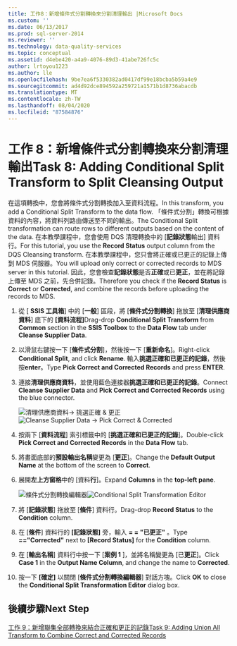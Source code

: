 ```yaml
---
title: 工作8：新增條件式分割轉換來分割清理輸出 |Microsoft Docs
ms.custom: ''
ms.date: 06/13/2017
ms.prod: sql-server-2014
ms.reviewer: ''
ms.technology: data-quality-services
ms.topic: conceptual
ms.assetid: d4ebe420-a4a9-4076-89d3-41abe726fc5c
author: lrtoyou1223
ms.author: lle
ms.openlocfilehash: 9be7ea6f5330382ad0417df99e18bcba5b59a4e9
ms.sourcegitcommit: ad4d92dce894592a259721a1571b1d8736abacdb
ms.translationtype: MT
ms.contentlocale: zh-TW
ms.lasthandoff: 08/04/2020
ms.locfileid: "87584876"
---
```

# <a name="task-8-adding-conditional-split-transform-to-split-cleansing-output"></a><span data-ttu-id="9a0d6-102">工作 8：新增條件式分割轉換來分割清理輸出</span><span class="sxs-lookup"><span data-stu-id="9a0d6-102">Task 8: Adding Conditional Split Transform to Split Cleansing Output</span></span>
  <span data-ttu-id="9a0d6-103">在這項轉換中，您會將條件式分割轉換加入至資料流程。</span><span class="sxs-lookup"><span data-stu-id="9a0d6-103">In this transform, you add a Conditional Split Transform to the data flow.</span></span> <span data-ttu-id="9a0d6-104">「條件式分割」轉換可根據資料的內容，將資料列路由傳送至不同的輸出。</span><span class="sxs-lookup"><span data-stu-id="9a0d6-104">The Conditional Split transformation can route rows to different outputs based on the content of the data.</span></span> <span data-ttu-id="9a0d6-105">在本教學課程中，您會使用 DQS 清理轉換中的 [**記錄狀態**輸出] 資料行。</span><span class="sxs-lookup"><span data-stu-id="9a0d6-105">For this tutorial, you use the **Record Status** output column from the DQS Cleansing transform.</span></span> <span data-ttu-id="9a0d6-106">在本教學課程中，您只會將正確或已更正的記錄上傳到 MDS 伺服器。</span><span class="sxs-lookup"><span data-stu-id="9a0d6-106">You will upload only correct or corrected records to MDS server in this tutorial.</span></span> <span data-ttu-id="9a0d6-107">因此，您會檢查**記錄狀態**是否**正確**或已**更正**，並在將記錄上傳至 MDS 之前，先合併記錄。</span><span class="sxs-lookup"><span data-stu-id="9a0d6-107">Therefore you check if the **Record Status** is **Correct** or **Corrected**, and combine the records before uploading the records to MDS.</span></span>  
  
1.  <span data-ttu-id="9a0d6-108">從 [ **SSIS 工具箱**] 中的 [**一般**] 區段，將 [**條件式分割轉換**] 拖放至 [**清理供應商資料**] 底下的 **[資料流程]**</span><span class="sxs-lookup"><span data-stu-id="9a0d6-108">Drag-drop **Conditional Split Transform** from **Common** section in the **SSIS Toolbox** to the **Data Flow** tab under **Cleanse Supplier Data**.</span></span>  
  
2.  <span data-ttu-id="9a0d6-109">以滑鼠右鍵按一下 [**條件式分割**]，然後按一下 [**重新命名**]。</span><span class="sxs-lookup"><span data-stu-id="9a0d6-109">Right-click **Conditional Split**, and click **Rename**.</span></span> <span data-ttu-id="9a0d6-110">輸入**挑選正確和已更正的記錄**，然後按**enter**。</span><span class="sxs-lookup"><span data-stu-id="9a0d6-110">Type **Pick Correct and Corrected Records** and press **ENTER**.</span></span>  
  
3.  <span data-ttu-id="9a0d6-111">連接**清理供應商資料**，並使用藍色連接器**挑選正確和已更正的記錄**。</span><span class="sxs-lookup"><span data-stu-id="9a0d6-111">Connect **Cleanse Supplier Data** and **Pick Correct and Corrected Records** using the blue connector.</span></span>  
  
     <span data-ttu-id="9a0d6-112">![清理供應商資料-> 挑選正確 & 更正](../../2014/tutorials/media/et-addingcsttosplitcleansingoutput-01.jpg "清理供應商資料 -> 挑選 [正確] 與 [更正]")</span><span class="sxs-lookup"><span data-stu-id="9a0d6-112">![Cleanse Supplier Data -> Pick Correct & Corrected](../../2014/tutorials/media/et-addingcsttosplitcleansingoutput-01.jpg "Cleanse Supplier Data -> Pick Correct & Corrected")</span></span>  
  
4.  <span data-ttu-id="9a0d6-113">按兩下 [**資料流程**] 索引標籤中的 [**挑選正確和已更正的記錄**]。</span><span class="sxs-lookup"><span data-stu-id="9a0d6-113">Double-click **Pick Correct and Corrected Records** in the **Data Flow** tab.</span></span>  
  
5.  <span data-ttu-id="9a0d6-114">將畫面底部的**預設輸出名稱**變更為 [**更正**]。</span><span class="sxs-lookup"><span data-stu-id="9a0d6-114">Change the **Default Output Name** at the bottom of the screen to **Correct**.</span></span>  
  
6.  <span data-ttu-id="9a0d6-115">展開**左上方窗格**中的 [資料**行**]。</span><span class="sxs-lookup"><span data-stu-id="9a0d6-115">Expand **Columns** in the **top-left pane**.</span></span>  
  
     <span data-ttu-id="9a0d6-116">![條件式分割轉換編輯器](../../2014/tutorials/media/et-addingcsttosplitcleansingoutput-02.jpg "條件式分割轉換編輯器")</span><span class="sxs-lookup"><span data-stu-id="9a0d6-116">![Conditional Split Transformation Editor](../../2014/tutorials/media/et-addingcsttosplitcleansingoutput-02.jpg "Conditional Split Transformation Editor")</span></span>  
  
7.  <span data-ttu-id="9a0d6-117">將 [**記錄狀態**] 拖放至 [**條件**] 資料行。</span><span class="sxs-lookup"><span data-stu-id="9a0d6-117">Drag-drop **Record Status** to the **Condition** column.</span></span>  
  
8.  <span data-ttu-id="9a0d6-118">在 [**條件**] 資料行的 **[記錄狀態]** 旁，輸入 **= = "已更正"** 。</span><span class="sxs-lookup"><span data-stu-id="9a0d6-118">Type **=="Corrected"** next to **[Record Status]** for the **Condition** column.</span></span>  
  
9. <span data-ttu-id="9a0d6-119">在 [**輸出名稱**] 資料行中按一下 [**案例 1** ]，並將名稱變更為 [已**更正**]。</span><span class="sxs-lookup"><span data-stu-id="9a0d6-119">Click **Case 1** in the **Output Name Column**, and change the name to **Corrected**.</span></span>  
  
10. <span data-ttu-id="9a0d6-120">按一下 **[確定]** 以關閉 [**條件式分割轉換編輯器**] 對話方塊。</span><span class="sxs-lookup"><span data-stu-id="9a0d6-120">Click **OK** to close the **Conditional Split Transformation Editor** dialog box.</span></span>  
  
## <a name="next-step"></a><span data-ttu-id="9a0d6-121">後續步驟</span><span class="sxs-lookup"><span data-stu-id="9a0d6-121">Next Step</span></span>  
 [<span data-ttu-id="9a0d6-122">工作 9：新增聯集全部轉換來結合正確和更正的記錄</span><span class="sxs-lookup"><span data-stu-id="9a0d6-122">Task 9: Adding Union All Transform to Combine Correct and Corrected Records</span></span>](../../2014/tutorials/task-9-adding-union-all-transform-to-combine-correct-and-corrected-records.md)  
  
  
